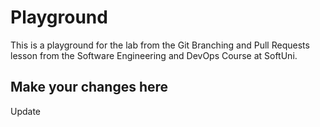 # Playground
This is a playground for the lab from the Git Branching and Pull Requests lesson from the Software Engineering and DevOps Course at SoftUni.

## Make your changes here
Update